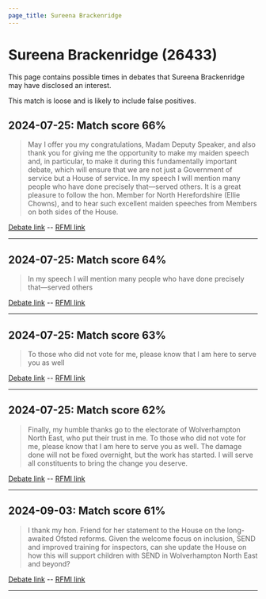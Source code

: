 ```yaml
---
page_title: Sureena Brackenridge
---
```


# Sureena Brackenridge  (26433)

This page contains possible times in debates that Sureena Brackenridge may have disclosed an interest.

This match is loose and is likely to include false positives. 



## 2024-07-25: Match score 66%

>May I offer you my congratulations, Madam Deputy Speaker, and also thank you for giving me the  opportunity to make my maiden speech and, in particular, to make it during this fundamentally important debate, which will ensure that we are not just a Government of service but a House of service. In my speech I will mention many people who have done precisely that—served others. It is a great pleasure to follow the hon. Member for North Herefordshire (Ellie Chowns), and to hear such excellent maiden speeches from Members on both sides of the House.

[Debate link](https://www.theyworkforyou.com/debates/?id=2024-07-25e.890.1)  --  [RFMI link](https://www.theyworkforyou.com/mp/26433/register)


---



## 2024-07-25: Match score 64%

>In my speech I will mention many people who have done precisely that—served others

[Debate link](https://www.theyworkforyou.com/debates/?id=2024-07-25e.890.1)  --  [RFMI link](https://www.theyworkforyou.com/mp/26433/register)


---



## 2024-07-25: Match score 63%

>To those who did not vote for me, please know that I am here to serve you as well

[Debate link](https://www.theyworkforyou.com/debates/?id=2024-07-25e.890.1)  --  [RFMI link](https://www.theyworkforyou.com/mp/26433/register)


---



## 2024-07-25: Match score 62%

>Finally, my humble thanks go to the electorate of Wolverhampton North East, who put their trust in me. To those who did not vote for me, please know that I am here to serve you as well. The damage done will not be fixed overnight, but the work has started. I will serve all constituents to bring the change you deserve.

[Debate link](https://www.theyworkforyou.com/debates/?id=2024-07-25e.890.1)  --  [RFMI link](https://www.theyworkforyou.com/mp/26433/register)


---



## 2024-09-03: Match score 61%

>I thank my hon. Friend for her statement to the House on the long-awaited Ofsted reforms. Given the welcome focus on inclusion, SEND and improved training for inspectors, can she update the House on how this will support children with SEND in Wolverhampton North East and beyond?

[Debate link](https://www.theyworkforyou.com/debates/?id=2024-09-03c.173.0)  --  [RFMI link](https://www.theyworkforyou.com/mp/26433/register)


---

